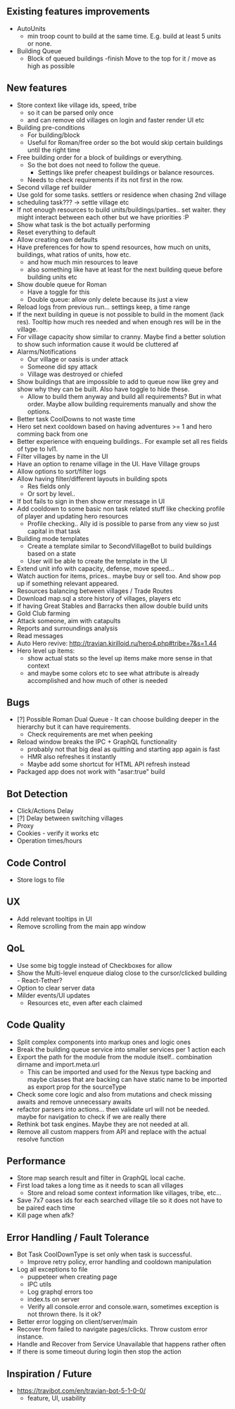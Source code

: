 ## Existing features improvements

- AutoUnits
  - min troop count to build at the same time. E.g. build at least 5 units or none.
- Building Queue
  - Block of queued buildings
    -finish Move to the top for it / move as high as possible
  
## New features
- Store context like village ids, speed, tribe
    - so it can be parsed only once
    - and can remove old villages on login and faster render UI etc
- Building pre-conditions
  - For building/block
  - Useful for Roman/free order so the bot would skip certain buildings until the right time
- Free building order for a block of buildings or everything.
  - So the bot does not need to follow the queue.
    - Settings like prefer cheapest buildings or balance resources.
  - Needs to check requirements if its not first in the row.
- Second village ref builder
- Use gold for some tasks. settlers or residence when chasing 2nd village
- scheduling task??? -> settle village etc
- If not enough resources to build units/buildings/parties.. set waiter. they might interact between each other but we have priorities :P
- Show what task is the bot actually performing
- Reset everything to default
- Allow creating own defaults
- Have preferences for how to spend resources, how much on units, buildings, what ratios of units, how etc.
  - and how much min resources to leave
  - also something like have at least for the next building queue before building units etc
- Show double queue for Roman
  - Have a toggle for this
  - Double queue: allow only delete because its just a view
- Reload logs from previous run... settings keep, a time range
- If the next building in queue is not possible to build in the moment (lack res). Tooltip how much res needed and when enough res will be in the village.
- For village capacity show similar to cranny. Maybe find a better solution to show such information cause it would be cluttered af
- Alarms/Notifications
  - Our village or oasis is under attack
  - Someone did spy attack
  - Village was destroyed or chiefed
- Show buildings that are impossible to add to queue now like grey and show why they can be built. Also have toggle to hide these.
  - Allow to build them anyway and build all requirements? But in what order. Maybe allow building requirements manually and show the options.
- Better task CoolDowns to not waste time
- Hero set next cooldown based on having adventures >= 1 and hero comming back from one
- Better experience with enqueing buildings.. For example set all res fields of type to lvl1.
- Filter villages by name in the UI
- Have an option to rename village in the UI. Have Village groups
- Allow options to sort/filter logs
- Allow having filter/different layouts in building spots
  - Res fields only
  - Or sort by level..
- If bot fails to sign in then show error message in UI
- Add cooldown to some basic non task related stuff like checking profile of player and updating hero resources
  - Profile checking.. Ally id is possible to parse from any view so just capital in that task
- Building mode templates
  - Create a template similar to SecondVillageBot to build buildings based on a state
  - User will be able to create the template in the UI
- Extend unit info with capacity, defense, move speed...
- Watch auction for items, prices.. maybe buy or sell too. And show pop up if something relevant appeared.
- Resources balancing between villages / Trade Routes
- Download map.sql a store history of villages, players etc
- If having Great Stables and Barracks then allow double build units
- Gold Club farming
- Attack someone, aim with catapults
- Reports and surroundings analysis
- Read messages
- Auto Hero revive: http://travian.kirilloid.ru/hero4.php#tribe=7&s=1.44
- Hero level up items:
  * show actual stats so the level up items make more sense in that context
  * and maybe some colors etc to see what attribute is already accomplished and how much of other is needed

## Bugs

- [?] Possible Roman Dual Queue - It can choose building deeper in the hierarchy but it can have requirements.
  - Check requirements are met when peeking
- Reload window breaks the IPC + GraphQL functionality
  - probably not that big deal as quitting and starting app again is fast
  - HMR also refreshes it instantly
  - Maybe add some shortcut for HTML API refresh instead
- Packaged app does not work with "asar:true" build

## Bot Detection

- Click/Actions Delay
- [?] Delay between switching villages
- Proxy
- Cookies - verify it works etc
- Operation times/hours

## Code Control

- Store logs to file

## UX

- Add relevant tooltips in UI
- Remove scrolling from the main app window

## QoL

- Use some big toggle instead of Checkboxes for allow
- Show the Multi-level enqueue dialog close to the cursor/clicked building - React-Tether?
- Option to clear server data
- Milder events/UI updates
  - Resources etc, even after each claimed

## Code Quality

- Split complex components into markup ones and logic ones
- Break the building queue service into smaller services per 1 action each
- Export the path for the module from the module itself.. combination dirname and import.meta.url
  - This can be imported and used for the Nexus type backing and maybe classes that are backing can have static name to be imported as export prop for the sourceType
- Check some core logic and also from mutations and check missing awaits and remove unnecessary awaits
- refactor parsers into actions... then validate url will not be needed. maybe for navigation to check if we are really there
- Rethink bot task engines. Maybe they are not needed at all.
- Remove all custom mappers from API and replace with the actual resolve function

## Performance

- Store map search result and filter in GraphQL local cache.
- First load takes a long time as it needs to scan all villages
  - Store and reload some context information like villages, tribe, etc...
- Save 7x7 oases ids for each searched village tile so it does not have to be paired each time
- Kill page when afk?

## Error Handling / Fault Tolerance

- Bot Task CoolDownType is set only when task is successful.
  - Improve retry policy, error handling and cooldown manipulation
- Log all exceptions to file
  - puppeteer when creating page
  - IPC utils
  - Log graphql errors too
  - index.ts on server
  - Verify all console.error and console.warn, sometimes exception is not thrown there. Is it ok?
- Better error logging on client/server/main
- Recover from failed to navigate pages/clicks. Throw custom error instance.
- Handle and Recover from Service Unavailable that happens rather often
- If there is some timeout during login then stop the action

## Inspiration / Future

- https://travibot.com/en/travian-bot-5-1-0-0/
  - feature, UI, usability
